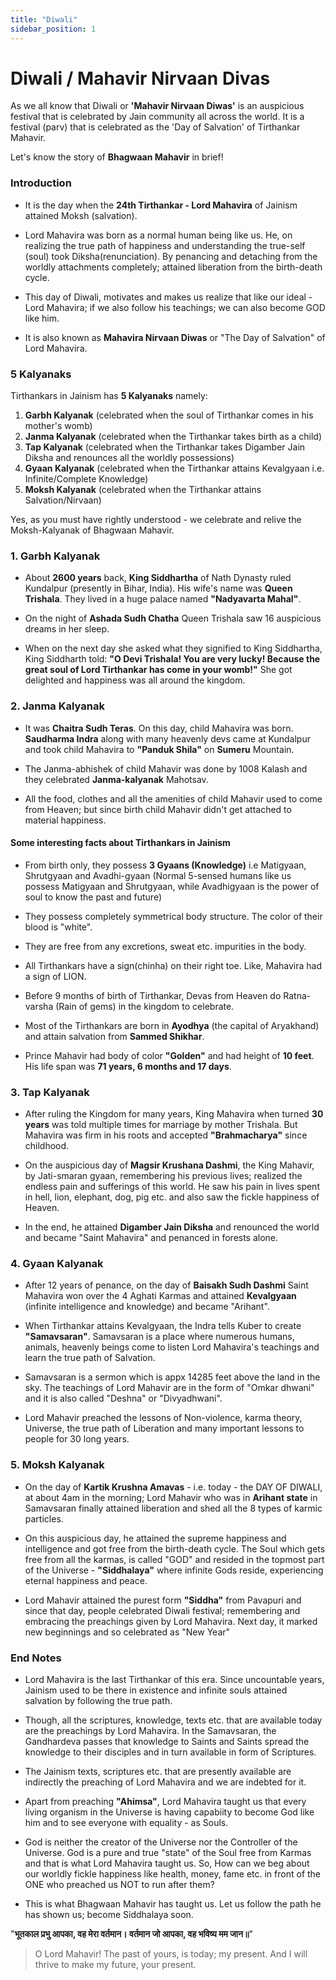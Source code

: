 ```yaml
---
title: "Diwali"
sidebar_position: 1
---
```


# Diwali / Mahavir Nirvaan Divas

As we all know that Diwali or **'Mahavir Nirvaan Diwas'** is an auspicious festival that is celebrated by Jain community all across the world. It is a festival (parv) that is celebrated as the 'Day of Salvation' of Tirthankar Mahavir.

Let's know the story of **Bhagwaan Mahavir** in brief!

### Introduction

- It is the day when the **24th Tirthankar - Lord Mahavira** of Jainism attained Moksh (salvation).

- Lord Mahavira was born as a normal human being like us. He, on realizing the true path of happiness and understanding the true-self (soul) took Diksha(renunciation). By penancing and detaching from the worldly attachments completely; attained liberation from the birth-death cycle. 

- This day of Diwali, motivates and makes us realize that like our ideal - Lord Mahavira; if we also follow his teachings; we can also become GOD like him.

- It is also known as **Mahavira Nirvaan Diwas** or "The Day of Salvation" of Lord Mahavira.

### 5 Kalyanaks

Tirthankars in Jainism has **5 Kalyanaks** namely:

1. **Garbh Kalyanak** (celebrated when the soul of Tirthankar comes in his mother's womb)
2. **Janma Kalyanak** (celebrated when the Tirthankar takes birth as a child)
3. **Tap Kalyanak** (celebrated when the Tirthankar takes Digamber Jain Diksha and renounces all the worldly possessions)
4. **Gyaan Kalyanak** (celebrated when the Tirthankar attains Kevalgyaan i.e. Infinite/Complete Knowledge)
5. **Moksh Kalyanak** (celebrated when the Tirthankar attains Salvation/Nirvaan)

Yes, as you must have rightly understood - we celebrate and relive the Moksh-Kalyanak of Bhagwaan Mahavir.

### 1. Garbh Kalyanak

- About **2600 years** back, **King Siddhartha** of Nath Dynasty ruled Kundalpur (presently in Bihar, India). His wife's name was **Queen Trishala**.  They lived in a huge palace named **"Nadyavarta Mahal"**.

- On the night of **Ashada Sudh Chatha** Queen Trishala saw 16 auspicious dreams in her sleep. 

- When on the next day she asked what they signified to King Siddhartha, King Siddharth told: **"O Devi Trishala! You are very lucky! Because the great soul of Lord Tirthankar has come in your womb!"** She got delighted and happiness was all around the kingdom.

### 2. Janma Kalyanak

- It was **Chaitra Sudh Teras**. On this day, child Mahavira was born. **Saudharma Indra** along with many heavenly devs came at Kundalpur and took child Mahavira to **"Panduk Shila"** on **Sumeru** Mountain.

- The Janma-abhishek of child Mahavir was done by 1008 Kalash and they celebrated **Janma-kalyanak** Mahotsav. 

- All the food, clothes and all the amenities of child Mahavir used to come from Heaven; but since birth child Mahavir didn't get attached to material happiness.

#### Some interesting facts about Tirthankars in Jainism

- From birth only, they possess **3 Gyaans (Knowledge)** i.e Matigyaan, Shrutgyaan and Avadhi-gyaan (Normal 5-sensed humans like us possess Matigyaan and Shrutgyaan, while Avadhigyaan is the power of soul to know the past and future)

- They possess completely symmetrical body structure. The color of their blood is "white".

- They are free from any excretions, sweat etc. impurities in the body.

- All Tirthankars have a sign(chinha) on their right toe. Like, Mahavira had a sign of LION.

- Before 9 months of birth of Tirthankar, Devas from Heaven do Ratna-varsha (Rain of gems) in the kingdom to celebrate.

- Most of the Tirthankars are born in **Ayodhya** (the capital of Aryakhand) and attain salvation from **Sammed Shikhar**.

- Prince Mahavir had body of color **"Golden"** and had height of **10 feet**. His life span was **71 years, 6 months and 17 days**.

### 3. Tap Kalyanak

- After ruling the Kingdom for many years, King Mahavira when turned **30 years** was told multiple times for marriage by mother Trishala. But Mahavira was firm in his roots and accepted **"Brahmacharya"** since childhood.

- On the auspicious day of **Magsir Krushana Dashmi**, the King Mahavir, by Jati-smaran gyaan, remembering his previous lives; realized the endless pain and sufferings of this world. He saw his pain in lives spent in hell, lion, elephant, dog, pig etc. and also saw the fickle happiness of Heaven.

- In the end, he attained **Digamber Jain Diksha** and renounced the world and became "Saint Mahavira"  and penanced in forests alone.

### 4. Gyaan Kalyanak

- After 12 years of penance, on the day of **Baisakh Sudh Dashmi** Saint Mahavira won over the 4 Aghati Karmas and attained **Kevalgyaan** (infinite intelligence and knowledge)  and became "Arihant".

- When Tirthankar attains Kevalgyaan, the Indra tells Kuber to create **"Samavsaran"**. Samavsaran is a place where numerous humans, animals, heavenly beings come to listen Lord Mahavira's teachings and learn the true path of Salvation.

- Samavsaran is a sermon which is appx 14285 feet above the land in the sky. The teachings of Lord Mahavir are in the form of "Omkar dhwani" and it is also called "Deshna" or "Divyadhwani".

- Lord Mahavir preached the lessons of Non-violence, karma theory, Universe, the true path of Liberation and many important lessons to people for 30 long years. 


### 5. Moksh Kalyanak

- On the day of **Kartik Krushna Amavas** - i.e. today - the DAY OF DIWALI, at about 4am in the morning; Lord Mahavir who was in **Arihant state** in Samavsaran finally attained liberation and shed all the 8 types of karmic particles.

- On this auspicious day, he attained the supreme happiness and intelligence and got free from the birth-death cycle. The Soul which gets free from all the karmas, is called "GOD" and resided in the topmost part of the Universe - **"Siddhalaya"** where infinite Gods reside, experiencing eternal happiness and peace.

- Lord Mahavir attained the purest form **"Siddha"** from Pavapuri and since that day, people celebrated Diwali festival; remembering and embracing the preachings given by Lord Mahavira. Next day, it marked new beginnings and so celebrated as "New Year"

### End Notes

- Lord Mahavira is the last Tirthankar of this era.  Since uncountable years, Jainism used to be there in existence and infinite souls attained salvation by following the true path.

- Though, all the scriptures, knowledge, texts etc. that are available today are the preachings by Lord Mahavira. In the Samavsaran, the Gandhardeva passes that knowledge to Saints and Saints spread the knowledge to their disciples and in turn available in form of Scriptures.

- The Jainism texts, scriptures etc. that are presently available are indirectly the preaching of Lord Mahavira and we are indebted for it.

- Apart from preaching **"Ahimsa"**, Lord Mahavira taught us that every living organism in the Universe is having capabiity to become God like him and to see everyone with equality - as Souls.

- God is neither the creator of the Universe nor the Controller of the Universe. God is a pure and true "state" of the Soul free from Karmas and that is what Lord Mahavira taught us.  So, How can we beg about our worldly fickle happiness like health, money, fame etc. in front of the ONE who preached us NOT to run after them?

- This is what Bhagwaan Mahavir has taught us. Let us follow the path he has shown us; become Siddhalaya soon.

"**भूतकाल प्रभु आपका, वह मेरा वर्तमान। वर्तमान जो आपका, वह भविष्य मम जान॥**"

> O Lord Mahavir! The past of yours, is today; my present. And I will thrive to make my future, your present.






